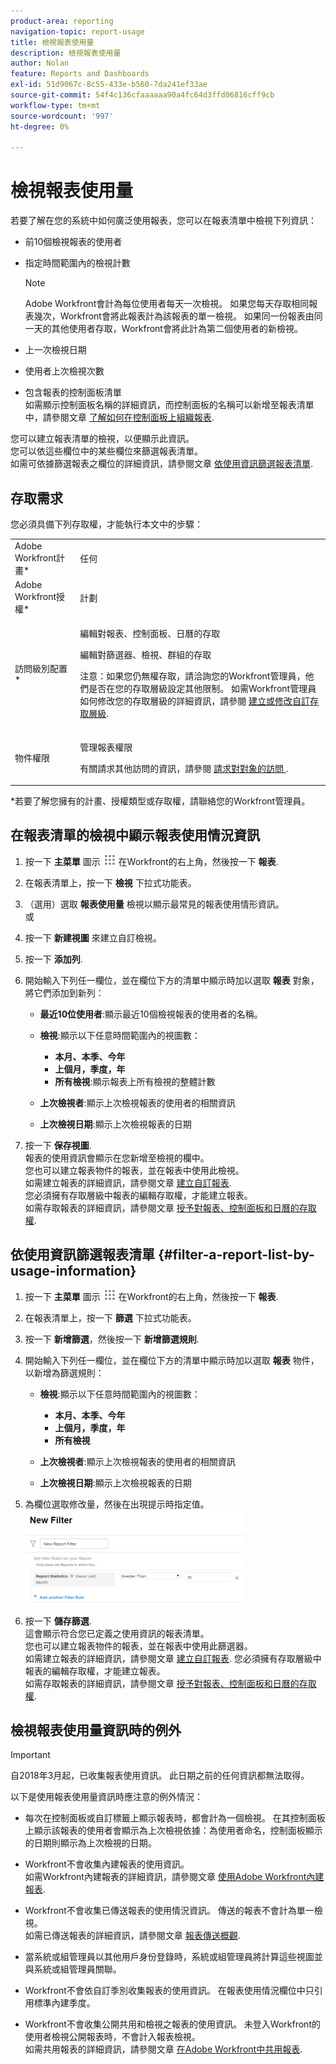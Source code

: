 ```yaml
---
product-area: reporting
navigation-topic: report-usage
title: 檢視報表使用量
description: 檢視報表使用量
author: Nolan
feature: Reports and Dashboards
exl-id: 51d9067c-8c55-433e-b560-7da241ef33ae
source-git-commit: 54f4c136cfaaaaaa90a4fc64d3ffd06816cff9cb
workflow-type: tm+mt
source-wordcount: '997'
ht-degree: 0%

---
```


# 檢視報表使用量

<!--
<p data-mc-conditions="QuicksilverOrClassic.Draft mode">(NOTE: : *** DO NOT CHANGE, REMOVE, CHANGE LINK, RENAME THIS ARTICLE- IT IS LINKED TO THE PENDO GUIDE FOR THE MAIN REPORTS AREA***)</p>
-->

若要了解在您的系統中如何廣泛使用報表，您可以在報表清單中檢視下列資訊：

* 前10個檢視報表的使用者
* 指定時間範圍內的檢視計數

   >[!NOTE]
   >
   >Adobe Workfront會計為每位使用者每天一次檢視。 如果您每天存取相同報表幾次，Workfront會將此報表計為該報表的單一檢視。 如果同一份報表由同一天的其他使用者存取，Workfront會將此計為第二個使用者的新檢視。

* 上一次檢視日期
* 使用者上次檢視次數
* 包含報表的控制面板清單\
   如需顯示控制面板名稱的詳細資訊，而控制面板的名稱可以新增至報表清單中，請參閱文章 [了解如何在控制面板上組織報表](../../../reports-and-dashboards/reports/report-usage/understand-how-organize-reports-dashboard.md).

您可以建立報表清單的檢視，以便顯示此資訊。\
您可以依這些欄位中的某些欄位來篩選報表清單。\
如需可依據篩選報表之欄位的詳細資訊，請參閱文章 [依使用資訊篩選報表清單](#filter-a-report-list-by-usage-information).

## 存取需求

您必須具備下列存取權，才能執行本文中的步驟：

<table style="table-layout:auto"> 
 <col> 
 <col> 
 <tbody> 
  <tr> 
   <td role="rowheader">Adobe Workfront計畫*</td> 
   <td> <p>任何</p> </td> 
  </tr> 
  <tr> 
   <td role="rowheader">Adobe Workfront授權*</td> 
   <td> <p>計劃 </p> </td> 
  </tr> 
  <tr> 
   <td role="rowheader">訪問級別配置*</td> 
   <td> <p>編輯對報表、控制面板、日曆的存取</p> <p>編輯對篩選器、檢視、群組的存取</p> <p>注意：如果您仍無權存取，請洽詢您的Workfront管理員，他們是否在您的存取層級設定其他限制。 如需Workfront管理員如何修改您的存取層級的詳細資訊，請參閱 <a href="../../../administration-and-setup/add-users/configure-and-grant-access/create-modify-access-levels.md" class="MCXref xref">建立或修改自訂存取層級</a>.</p> </td> 
  </tr> 
  <tr> 
   <td role="rowheader">物件權限</td> 
   <td> <p>管理報表權限</p> <p>有關請求其他訪問的資訊，請參閱 <a href="../../../workfront-basics/grant-and-request-access-to-objects/request-access.md" class="MCXref xref">請求對對象的訪問 </a>.</p> </td> 
  </tr> 
 </tbody> 
</table>

&#42;若要了解您擁有的計畫、授權類型或存取權，請聯絡您的Workfront管理員。

## 在報表清單的檢視中顯示報表使用情況資訊

1. 按一下 **主菜單** 圖示 ![](assets/main-menu-icon.png) 在Workfront的右上角，然後按一下 **報表**.

1. 在報表清單上，按一下 **檢視** 下拉式功能表。
1. （選用）選取 **報表使用量** 檢視以顯示最常見的報表使用情形資訊。\
   或

1. 按一下 **新建視圖** 來建立自訂檢視。
1. 按一下 **添加列**.
1. 開始輸入下列任一欄位，並在欄位下方的清單中顯示時加以選取 **報表** 對象，將它們添加到新列：

   * **最近10位使用者**:顯示最近10個檢視報表的使用者的名稱。
   * **檢視**:顯示以下任意時間範圍內的視圖數：

      * **本月、本季、今年**
      * **上個月，季度，年**
      * **所有檢視**:顯示報表上所有檢視的整體計數
   * **上次檢視者**:顯示上次檢視報表的使用者的相關資訊
   * **上次檢視日期**:顯示上次檢視報表的日期


1. 按一下 **保存視圖**.\
   報表的使用資訊會顯示在您新增至檢視的欄中。\
   您也可以建立報表物件的報表，並在報表中使用此檢視。\
   如需建立報表的詳細資訊，請參閱文章 [建立自訂報表](../../../reports-and-dashboards/reports/creating-and-managing-reports/create-custom-report.md).\
   您必須擁有存取層級中報表的編輯存取權，才能建立報表。\
   如需存取報表的詳細資訊，請參閱文章 [授予對報表、控制面板和日曆的存取權](../../../administration-and-setup/add-users/configure-and-grant-access/grant-access-reports-dashboards-calendars.md).

## 依使用資訊篩選報表清單 {#filter-a-report-list-by-usage-information}

1. 按一下 **主菜單** 圖示 ![](assets/main-menu-icon.png) 在Workfront的右上角，然後按一下 **報表**.
1. 在報表清單上，按一下 **篩選** 下拉式功能表。
1. 按一下 **新增篩選**，然後按一下 **新增篩選規則**.
1. 開始輸入下列任一欄位，並在欄位下方的清單中顯示時加以選取 **報表** 物件，以新增為篩選規則：

   * **檢視**:顯示以下任意時間範圍內的視圖數：

      * **本月、本季、今年**
      * **上個月，季度，年**
      * **所有檢視**
   * **上次檢視者**:顯示上次檢視報表的使用者的相關資訊
   * **上次檢視日期**:顯示上次檢視報表的日期


1. 為欄位選取修改量，然後在出現提示時指定值。\
   ![](assets/qs-report-usage-filter-statistics-350x150.png)

1. 按一下 **儲存篩選**.\
   這會顯示符合您已定義之使用資訊的報表清單。\
   您也可以建立報表物件的報表，並在報表中使用此篩選器。\
   如需建立報表的詳細資訊，請參閱文章 [建立自訂報表](../../../reports-and-dashboards/reports/creating-and-managing-reports/create-custom-report.md). 您必須擁有存取層級中報表的編輯存取權，才能建立報表。\
   如需存取報表的詳細資訊，請參閱文章 [授予對報表、控制面板和日曆的存取權](../../../administration-and-setup/add-users/configure-and-grant-access/grant-access-reports-dashboards-calendars.md).

## 檢視報表使用量資訊時的例外

>[!IMPORTANT]
>
>自2018年3月起，已收集報表使用資訊。 此日期之前的任何資訊都無法取得。

以下是使用報表使用量資訊時應注意的例外情況：

* 每次在控制面板或自訂標籤上顯示報表時，都會計為一個檢視。 在其控制面板上顯示該報表的使用者會顯示為上次檢視依據：為使用者命名，控制面板顯示的日期則顯示為上次檢視的日期。
* Workfront不會收集內建報表的使用資訊。\
   如需Workfront內建報表的詳細資訊，請參閱文章 [使用Adobe Workfront內建報表](../../../reports-and-dashboards/reports/using-built-in-reports/use-workfront-built-in-reports.md).

* Workfront不會收集已傳送報表的使用情況資訊。 傳送的報表不會計為單一檢視。\
   如需已傳送報表的詳細資訊，請參閱文章 [報表傳送概觀](../../../reports-and-dashboards/reports/creating-and-managing-reports/set-up-report-deliveries.md).

* 當系統或組管理員以其他用戶身份登錄時，系統或組管理員將計算這些視圖並與系統或組管理員關聯。
* Workfront不會依自訂季別收集報表的使用資訊。 在報表使用情況欄位中只引用標準內建季度。
* Workfront不會收集公開共用和檢視之報表的使用資訊。 未登入Workfront的使用者檢視公開報表時，不會計入報表檢視。\
   如需共用報表的詳細資訊，請參閱文章 [在Adobe Workfront中共用報表](../../../reports-and-dashboards/reports/creating-and-managing-reports/share-report.md).
